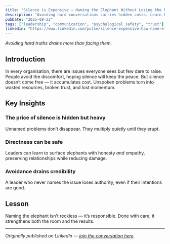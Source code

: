 ```yaml
---
title: "Silence is Expensive — Naming the Elephant Without Losing the Room"
description: "Avoiding hard conversations carries hidden costs. Learn how to surface truths while preserving relationships and trust."
pubDate: "2025-08-22"
tags: ["leadership", "communication", "psychological safety", "trust"]
linkedin: "https://www.linkedin.com/pulse/silence-expensive-how-name-elephant-without-losing-room-sharron-mooks-w15ee"
---
```


*Avoiding hard truths drains more than facing them.*

## Introduction
In every organisation, there are issues everyone sees but few dare to raise. People avoid the discomfort, hoping silence will keep the peace. But silence doesn’t come free — it accumulates cost. Unspoken problems turn into wasted resources, broken trust, and lost momentum.

## Key Insights

### The price of silence is hidden but heavy
Unnamed problems don’t disappear. They multiply quietly until they erupt.  

### Directness can be safe
Leaders can learn to surface elephants with honesty *and* empathy, preserving relationships while reducing damage.  

### Avoidance drains credibility
A leader who never names the issue loses authority, even if their intentions are good.  

## Lesson
Naming the elephant isn’t reckless — it’s responsible. Done with care, it strengthens both the room and the results.

---

*Originally published on LinkedIn — [join the conversation here](https://www.linkedin.com/pulse/silence-expensive-how-name-elephant-without-losing-room-sharron-mooks-w15ee).*

